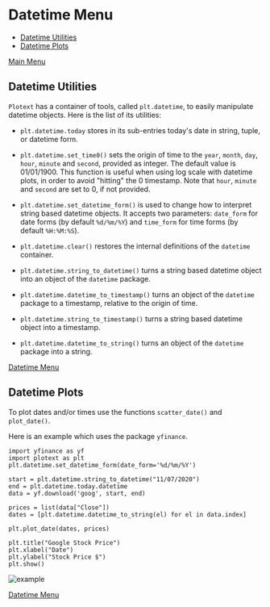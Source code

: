 # Datetime Menu

- [ Datetime Utilities ](https://github.com/piccolomo/plotext/blob/master/readme/datetime.md#datetime-utilities)
- [ Datetime Plots ](https://github.com/piccolomo/plotext/blob/master/readme/datetime.md#datetime-plots)

[ Main Menu ](https://github.com/piccolomo/plotext#main-menu)



## Datetime Utilities 

`Plotext` has a container of tools, called `plt.datetime`, to easily manipulate datetime objects. Here is the list of its utilities:

- `plt.datetime.today` stores in its sub-entries today's date in string, tuple, or datetime form.

- `plt.datetime.set_time0()` sets the origin of time to the `year`, `month`, `day`, `hour`, `minute` and `second`, provided as integer. The default value is 01/01/1900. 
This function is useful when using log scale with datetime plots, in order to avoid "hitting" the 0 timestamp. Note that `hour`, `minute` and `second` are set to 0, if not provided.

- `plt.datetime.set_datetime_form()` is used to change how to interpret string based datetime objects. It accepts two parameters: `date_form` for date forms (by default `%d/%m/%Y`) and `time_form` for time forms (by default `%H:%M:%S`).

- `plt.datetime.clear()` restores the internal definitions of the `datetime` container.

- `plt.datetime.string_to_datetime()` turns a string based datetime object into an object of the `datetime` package.

- `plt.datetime.datetime_to_timestamp()` turns an object of the `datetime` package to a timestamp, relative to the origin of time.

- `plt.datetime.string_to_timestamp()` turns a string based datetime object into a timestamp.

- `plt.datetime.datetime_to_string()` turns an object of the `datetime` package into a string.

[ Datetime Menu ](https://github.com/piccolomo/plotext/blob/master/readme/datetime.md#datetime-menu)




## Datetime Plots

To plot dates and/or times use the functions `scatter_date()` and `plot_date()`.

Here is an example which uses the package `yfinance`.

```
import yfinance as yf
import plotext as plt
plt.datetime.set_datetime_form(date_form='%d/%m/%Y')

start = plt.datetime.string_to_datetime("11/07/2020")
end = plt.datetime.today.datetime
data = yf.download('goog', start, end)

prices = list(data["Close"])
dates = [plt.datetime.datetime_to_string(el) for el in data.index]

plt.plot_date(dates, prices)

plt.title("Google Stock Price")
plt.xlabel("Date")
plt.ylabel("Stock Price $")
plt.show()
```

![example](https://raw.githubusercontent.com/piccolomo/plotext/master/images/datetime.png)

[ Datetime Menu ](https://github.com/piccolomo/plotext/blob/master/readme/datetime.md#datetime-menu)
